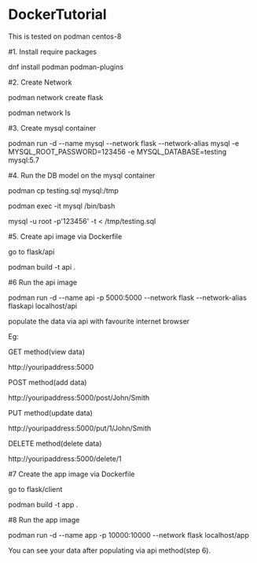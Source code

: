# DockerTutorial

This is tested on podman centos-8

#1. Install require packages

dnf install podman podman-plugins

#2. Create Network

podman network create flask

podman network ls

#3. Create mysql container

podman run -d --name mysql --network flask --network-alias mysql -e MYSQL_ROOT_PASSWORD=123456 -e MYSQL_DATABASE=testing mysql:5.7

#4. Run the DB model on the mysql container

podman cp testing.sql mysql:/tmp

podman exec -it mysql /bin/bash

mysql -u root -p'123456' -t < /tmp/testing.sql

#5. Create api image via Dockerfile

go to flask/api

podman build -t api .

#6 Run the api image

podman run -d --name api -p 5000:5000 --network flask --network-alias flaskapi localhost/api

populate the data via api with favourite internet browser

Eg:

GET method(view data)

http://youripaddress:5000

POST method(add data)
  
http://youripaddress:5000/post/John/Smith

PUT method(update data)
  
http://youripaddress:5000/put/1/John/Smith

DELETE method(delete data)
  
http://youripaddress:5000/delete/1

#7 Create the app image via Dockerfile
  
go to flask/client
  
podman build -t app .

#8 Run the app image
  
podman run -d --name app -p 10000:10000 --network flask localhost/app

You can see your data after populating via api method(step 6).
